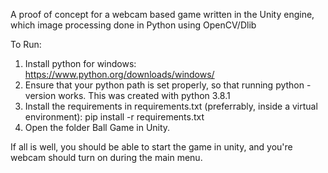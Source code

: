 A proof of concept for a webcam based game written in the Unity engine, which image processing done in Python using OpenCV/Dlib

To Run:
1) Install python for windows: https://www.python.org/downloads/windows/
2) Ensure that your python path is set properly, so that running python -version works. This was created with python 3.8.1
3) Install the requirements in requirements.txt (preferrably, inside a virtual environment): pip install -r requirements.txt
4) Open the folder Ball Game in Unity.

If all is well, you should be able to start the game in unity, and you're webcam should turn on during the main menu.